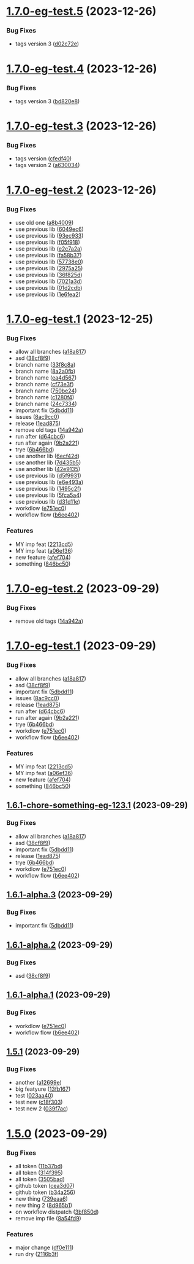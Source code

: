 # [1.7.0-eg-test.5](https://github.com/MubashirAR/github-actions-alpha-releases-mubashir/compare/v1.7.0-eg-test.4...v1.7.0-eg-test.5) (2023-12-26)


### Bug Fixes

* tags version 3 ([d02c72e](https://github.com/MubashirAR/github-actions-alpha-releases-mubashir/commit/d02c72e38335fd1f580a23d6778e74d2e9b9cad7))

# [1.7.0-eg-test.4](https://github.com/MubashirAR/github-actions-alpha-releases-mubashir/compare/v1.7.0-eg-test.3...v1.7.0-eg-test.4) (2023-12-26)


### Bug Fixes

* tags version 3 ([bd820e8](https://github.com/MubashirAR/github-actions-alpha-releases-mubashir/commit/bd820e8f1914604638b7525d2d1679d155efe954))

# [1.7.0-eg-test.3](https://github.com/MubashirAR/github-actions-alpha-releases-mubashir/compare/v1.7.0-eg-test.2...v1.7.0-eg-test.3) (2023-12-26)


### Bug Fixes

* tags version ([cfedf40](https://github.com/MubashirAR/github-actions-alpha-releases-mubashir/commit/cfedf40663c723075db96920c1c51cca8c46a38b))
* tags version 2 ([a630034](https://github.com/MubashirAR/github-actions-alpha-releases-mubashir/commit/a630034b9578d598a02c71bb9688e70009f1532b))

# [1.7.0-eg-test.2](https://github.com/MubashirAR/github-actions-alpha-releases-mubashir/compare/v1.7.0-eg-test.1...v1.7.0-eg-test.2) (2023-12-26)


### Bug Fixes

* use old one ([a8b4009](https://github.com/MubashirAR/github-actions-alpha-releases-mubashir/commit/a8b4009403901f72a8a16ca5cc320682c5081552))
* use previous lib ([6049ec6](https://github.com/MubashirAR/github-actions-alpha-releases-mubashir/commit/6049ec637c79f15a02df235bd215815cfcbd0081))
* use previous lib ([93ec933](https://github.com/MubashirAR/github-actions-alpha-releases-mubashir/commit/93ec933de37832a2d0f766f68f24fb941bc171dc))
* use previous lib ([f05f918](https://github.com/MubashirAR/github-actions-alpha-releases-mubashir/commit/f05f9189b742e1f163e03ad7cb82e31a7d98100a))
* use previous lib ([e2c7a2a](https://github.com/MubashirAR/github-actions-alpha-releases-mubashir/commit/e2c7a2af2420c1906f86880a65f9f0313144d5d8))
* use previous lib ([fa58b37](https://github.com/MubashirAR/github-actions-alpha-releases-mubashir/commit/fa58b370dbf03ecb4719b558fda781addedad6b5))
* use previous lib ([57738e0](https://github.com/MubashirAR/github-actions-alpha-releases-mubashir/commit/57738e071a599ff1491c9df2f2e95d495418d779))
* use previous lib ([2975a25](https://github.com/MubashirAR/github-actions-alpha-releases-mubashir/commit/2975a254de75f5784eef8eba5a48c678403c09fa))
* use previous lib ([36f825d](https://github.com/MubashirAR/github-actions-alpha-releases-mubashir/commit/36f825d9ce533a4c6a125a4678cef461091563e8))
* use previous lib ([7021a3d](https://github.com/MubashirAR/github-actions-alpha-releases-mubashir/commit/7021a3df1f85687a8f3fafbb055af925cf138488))
* use previous lib ([01d2cdb](https://github.com/MubashirAR/github-actions-alpha-releases-mubashir/commit/01d2cdbbd8080848ec9d6049f02f02fff0d6c13b))
* use previous lib ([1e6fea2](https://github.com/MubashirAR/github-actions-alpha-releases-mubashir/commit/1e6fea2e96f1d28896398ef71d484645a28107f4))

# [1.7.0-eg-test.1](https://github.com/MubashirAR/github-actions-alpha-releases-mubashir/compare/v1.6.0...v1.7.0-eg-test.1) (2023-12-25)


### Bug Fixes

* allow all branches ([a18a817](https://github.com/MubashirAR/github-actions-alpha-releases-mubashir/commit/a18a817958f6a3d9f32dc2625321d365c09e90d0))
* asd ([38cf8f9](https://github.com/MubashirAR/github-actions-alpha-releases-mubashir/commit/38cf8f9e40264310687496f6ba8251d4d2fac214))
* branch name ([33f8c8a](https://github.com/MubashirAR/github-actions-alpha-releases-mubashir/commit/33f8c8a0d6f9b4cbb8a8d5af1da1c2a10506e42b))
* branch name ([8a2a0fb](https://github.com/MubashirAR/github-actions-alpha-releases-mubashir/commit/8a2a0fb230cac6ef2bdbc924eb3f566685887b7c))
* branch name ([ea4d567](https://github.com/MubashirAR/github-actions-alpha-releases-mubashir/commit/ea4d567c58bf17873d597400c9761be7558e079a))
* branch name ([cf73e3f](https://github.com/MubashirAR/github-actions-alpha-releases-mubashir/commit/cf73e3fb167d9dd859960af2a80bc5da5b25b1e4))
* branch name ([750be24](https://github.com/MubashirAR/github-actions-alpha-releases-mubashir/commit/750be249f7a4ff85b0ff830f174f278044dbe023))
* branch name ([c1280f4](https://github.com/MubashirAR/github-actions-alpha-releases-mubashir/commit/c1280f446074c075a64f8bdf525c6c5c88cf2f1a))
* branch name ([24c7334](https://github.com/MubashirAR/github-actions-alpha-releases-mubashir/commit/24c73345694055448acca5c8396d824e30625972))
* important fix ([5dbdd11](https://github.com/MubashirAR/github-actions-alpha-releases-mubashir/commit/5dbdd11e212d21e450fab155e85ddd86e6a19d49))
* issues ([8ac9cc0](https://github.com/MubashirAR/github-actions-alpha-releases-mubashir/commit/8ac9cc0238ab9303b8e6ca383a32e9e9e61b51e0))
* release ([1ead875](https://github.com/MubashirAR/github-actions-alpha-releases-mubashir/commit/1ead875aae3163576be47a8bbc24b4f1c4f3c287))
* remove old tags ([14a942a](https://github.com/MubashirAR/github-actions-alpha-releases-mubashir/commit/14a942a4794dbf1fc2230b77da7dc8c085616c08))
* run after ([d64cbc6](https://github.com/MubashirAR/github-actions-alpha-releases-mubashir/commit/d64cbc6e79e2f8269f436da2f25cb0f6ce0953ef))
* run after again ([9b2a221](https://github.com/MubashirAR/github-actions-alpha-releases-mubashir/commit/9b2a22144da3743a296f8c186352bf782f3a8163))
* trye ([6b466bd](https://github.com/MubashirAR/github-actions-alpha-releases-mubashir/commit/6b466bd8a6ca8ced5208d10b5e6f7e3345bd26d5))
* use another lib ([6ecf42d](https://github.com/MubashirAR/github-actions-alpha-releases-mubashir/commit/6ecf42d5b638c1990548b700a91f8f2a10181db6))
* use another lib ([7d435b5](https://github.com/MubashirAR/github-actions-alpha-releases-mubashir/commit/7d435b52e1ed223fa47bcf033878ebedbd1a02eb))
* use another lib ([42e9135](https://github.com/MubashirAR/github-actions-alpha-releases-mubashir/commit/42e9135b2bb3e2b220127a0d7c567029e04df28b))
* use previous lib ([d5f9931](https://github.com/MubashirAR/github-actions-alpha-releases-mubashir/commit/d5f9931289ffb8ffd28865d09864c667fb011a90))
* use previous lib ([e6e493a](https://github.com/MubashirAR/github-actions-alpha-releases-mubashir/commit/e6e493a168c9e23a69596c8a82ad32984175f958))
* use previous lib ([1495c2f](https://github.com/MubashirAR/github-actions-alpha-releases-mubashir/commit/1495c2fef323b766ee61b0d932d4cef33ca61af7))
* use previous lib ([5fca5a4](https://github.com/MubashirAR/github-actions-alpha-releases-mubashir/commit/5fca5a4a2b0db04e59b52f9620741d9df9b587eb))
* use previous lib ([d31d11e](https://github.com/MubashirAR/github-actions-alpha-releases-mubashir/commit/d31d11e10324b04861180f7bf87969fc97b53dab))
* workdlow ([e751ec0](https://github.com/MubashirAR/github-actions-alpha-releases-mubashir/commit/e751ec03b9a8204fbc800a9a85b653e095e1d6d7))
* workflow flow ([b6ee402](https://github.com/MubashirAR/github-actions-alpha-releases-mubashir/commit/b6ee402827a82cd52d0ba6f017888859b90c2480))


### Features

* MY imp feat ([2213cd5](https://github.com/MubashirAR/github-actions-alpha-releases-mubashir/commit/2213cd563e5b6efb6250b3a913cb90aae60639db))
* MY imp feat ([a06ef36](https://github.com/MubashirAR/github-actions-alpha-releases-mubashir/commit/a06ef36a0e8037d9e33c85cb96e6932a1bc759ca))
* new feature ([afef704](https://github.com/MubashirAR/github-actions-alpha-releases-mubashir/commit/afef704ea1a7ff787475e3c78a87c6b80c1ff795))
* something ([846bc50](https://github.com/MubashirAR/github-actions-alpha-releases-mubashir/commit/846bc509bedcdbe93b87d7a782baa9a83cd288ee))

# [1.7.0-eg-test.2](https://github.com/MubashirAR/github-actions-alpha-releases-mubashir/compare/v1.7.0-eg-test.1...v1.7.0-eg-test.2) (2023-09-29)


### Bug Fixes

* remove old tags ([14a942a](https://github.com/MubashirAR/github-actions-alpha-releases-mubashir/commit/14a942a4794dbf1fc2230b77da7dc8c085616c08))

# [1.7.0-eg-test.1](https://github.com/MubashirAR/github-actions-alpha-releases-mubashir/compare/v1.6.0...v1.7.0-eg-test.1) (2023-09-29)


### Bug Fixes

* allow all branches ([a18a817](https://github.com/MubashirAR/github-actions-alpha-releases-mubashir/commit/a18a817958f6a3d9f32dc2625321d365c09e90d0))
* asd ([38cf8f9](https://github.com/MubashirAR/github-actions-alpha-releases-mubashir/commit/38cf8f9e40264310687496f6ba8251d4d2fac214))
* important fix ([5dbdd11](https://github.com/MubashirAR/github-actions-alpha-releases-mubashir/commit/5dbdd11e212d21e450fab155e85ddd86e6a19d49))
* issues ([8ac9cc0](https://github.com/MubashirAR/github-actions-alpha-releases-mubashir/commit/8ac9cc0238ab9303b8e6ca383a32e9e9e61b51e0))
* release ([1ead875](https://github.com/MubashirAR/github-actions-alpha-releases-mubashir/commit/1ead875aae3163576be47a8bbc24b4f1c4f3c287))
* run after ([d64cbc6](https://github.com/MubashirAR/github-actions-alpha-releases-mubashir/commit/d64cbc6e79e2f8269f436da2f25cb0f6ce0953ef))
* run after again ([9b2a221](https://github.com/MubashirAR/github-actions-alpha-releases-mubashir/commit/9b2a22144da3743a296f8c186352bf782f3a8163))
* trye ([6b466bd](https://github.com/MubashirAR/github-actions-alpha-releases-mubashir/commit/6b466bd8a6ca8ced5208d10b5e6f7e3345bd26d5))
* workdlow ([e751ec0](https://github.com/MubashirAR/github-actions-alpha-releases-mubashir/commit/e751ec03b9a8204fbc800a9a85b653e095e1d6d7))
* workflow flow ([b6ee402](https://github.com/MubashirAR/github-actions-alpha-releases-mubashir/commit/b6ee402827a82cd52d0ba6f017888859b90c2480))


### Features

* MY imp feat ([2213cd5](https://github.com/MubashirAR/github-actions-alpha-releases-mubashir/commit/2213cd563e5b6efb6250b3a913cb90aae60639db))
* MY imp feat ([a06ef36](https://github.com/MubashirAR/github-actions-alpha-releases-mubashir/commit/a06ef36a0e8037d9e33c85cb96e6932a1bc759ca))
* new feature ([afef704](https://github.com/MubashirAR/github-actions-alpha-releases-mubashir/commit/afef704ea1a7ff787475e3c78a87c6b80c1ff795))
* something ([846bc50](https://github.com/MubashirAR/github-actions-alpha-releases-mubashir/commit/846bc509bedcdbe93b87d7a782baa9a83cd288ee))

## [1.6.1-chore-something-eg-123.1](https://github.com/MubashirAR/github-actions-alpha-releases-mubashir/compare/v1.6.0...v1.6.1-chore-something-eg-123.1) (2023-09-29)


### Bug Fixes

* allow all branches ([a18a817](https://github.com/MubashirAR/github-actions-alpha-releases-mubashir/commit/a18a817958f6a3d9f32dc2625321d365c09e90d0))
* asd ([38cf8f9](https://github.com/MubashirAR/github-actions-alpha-releases-mubashir/commit/38cf8f9e40264310687496f6ba8251d4d2fac214))
* important fix ([5dbdd11](https://github.com/MubashirAR/github-actions-alpha-releases-mubashir/commit/5dbdd11e212d21e450fab155e85ddd86e6a19d49))
* release ([1ead875](https://github.com/MubashirAR/github-actions-alpha-releases-mubashir/commit/1ead875aae3163576be47a8bbc24b4f1c4f3c287))
* trye ([6b466bd](https://github.com/MubashirAR/github-actions-alpha-releases-mubashir/commit/6b466bd8a6ca8ced5208d10b5e6f7e3345bd26d5))
* workdlow ([e751ec0](https://github.com/MubashirAR/github-actions-alpha-releases-mubashir/commit/e751ec03b9a8204fbc800a9a85b653e095e1d6d7))
* workflow flow ([b6ee402](https://github.com/MubashirAR/github-actions-alpha-releases-mubashir/commit/b6ee402827a82cd52d0ba6f017888859b90c2480))

## [1.6.1-alpha.3](https://github.com/MubashirAR/github-actions-alpha-releases-mubashir/compare/v1.6.1-alpha.2...v1.6.1-alpha.3) (2023-09-29)


### Bug Fixes

* important fix ([5dbdd11](https://github.com/MubashirAR/github-actions-alpha-releases-mubashir/commit/5dbdd11e212d21e450fab155e85ddd86e6a19d49))

## [1.6.1-alpha.2](https://github.com/MubashirAR/github-actions-alpha-releases-mubashir/compare/v1.6.1-alpha.1...v1.6.1-alpha.2) (2023-09-29)


### Bug Fixes

* asd ([38cf8f9](https://github.com/MubashirAR/github-actions-alpha-releases-mubashir/commit/38cf8f9e40264310687496f6ba8251d4d2fac214))

## [1.6.1-alpha.1](https://github.com/MubashirAR/github-actions-alpha-releases-mubashir/compare/v1.6.0...v1.6.1-alpha.1) (2023-09-29)


### Bug Fixes

* workdlow ([e751ec0](https://github.com/MubashirAR/github-actions-alpha-releases-mubashir/commit/e751ec03b9a8204fbc800a9a85b653e095e1d6d7))
* workflow flow ([b6ee402](https://github.com/MubashirAR/github-actions-alpha-releases-mubashir/commit/b6ee402827a82cd52d0ba6f017888859b90c2480))

## [1.5.1](https://github.com/MubashirAR/github-actions-alpha-releases-mubashir/compare/v1.5.0...v1.5.1) (2023-09-29)


### Bug Fixes

* another ([a12699e](https://github.com/MubashirAR/github-actions-alpha-releases-mubashir/commit/a12699e453ea57137cff409f502657ac1062225b))
* big featyure ([13fb167](https://github.com/MubashirAR/github-actions-alpha-releases-mubashir/commit/13fb167d870909e8ed13cc5838bf56d451390c27))
* test ([023aa40](https://github.com/MubashirAR/github-actions-alpha-releases-mubashir/commit/023aa40baa7f34156520ab5f56fd3f1125b5162c))
* test new ([c18f303](https://github.com/MubashirAR/github-actions-alpha-releases-mubashir/commit/c18f303cc06cef6556674287f8fc61f171e879f5))
* test new 2 ([039f7ac](https://github.com/MubashirAR/github-actions-alpha-releases-mubashir/commit/039f7ac68233ceabf0f1d9de44294790e4604e4d))

# [1.5.0](https://github.com/MubashirAR/github-actions-alpha-releases-mubashir/compare/v1.4.0...v1.5.0) (2023-09-29)


### Bug Fixes

* all token ([11b37bd](https://github.com/MubashirAR/github-actions-alpha-releases-mubashir/commit/11b37bde58a13194f0a99af22bb5fad257fb53c1))
* all token ([314f395](https://github.com/MubashirAR/github-actions-alpha-releases-mubashir/commit/314f395533d3167f15de76c3cc089d2ce4ecf680))
* all token ([3505bad](https://github.com/MubashirAR/github-actions-alpha-releases-mubashir/commit/3505bad4f7d6f5a27a0a2fb17e7e78acf49dd92e))
* github token ([cea3d07](https://github.com/MubashirAR/github-actions-alpha-releases-mubashir/commit/cea3d07b3f0d6539063c4e826c1f20359cd0bb0f))
* github token ([b34a256](https://github.com/MubashirAR/github-actions-alpha-releases-mubashir/commit/b34a256397342ce843b772ec338b5b66fa624a68))
* new thing ([739eaa6](https://github.com/MubashirAR/github-actions-alpha-releases-mubashir/commit/739eaa6fa172474b86b3553d70b1f51210778bca))
* new thing 2 ([8d965b1](https://github.com/MubashirAR/github-actions-alpha-releases-mubashir/commit/8d965b1f080e81dad82bc9a75745444c90e6f300))
* on workflow distpatch ([3bf850d](https://github.com/MubashirAR/github-actions-alpha-releases-mubashir/commit/3bf850daff381a7e7f8260d1fb79ab31a6aa7d34))
* remove imp file ([8a54fd9](https://github.com/MubashirAR/github-actions-alpha-releases-mubashir/commit/8a54fd9a16a7c243795368aa43532e7550e4b54e))


### Features

* major change ([df0e111](https://github.com/MubashirAR/github-actions-alpha-releases-mubashir/commit/df0e111eef62d65c171a55972c58af68559735c2))
* run dry ([2116b3f](https://github.com/MubashirAR/github-actions-alpha-releases-mubashir/commit/2116b3f061b296d13662e5cde69ef5b6c9267718))
